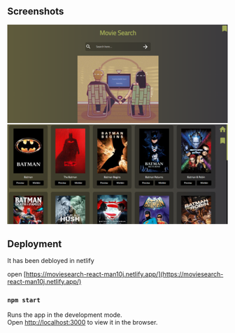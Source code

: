 ## Screenshots

![Movie seacrh icon1](./screenshots/icon1.png)
![Movie seacrh icon2](./screenshots/icon2.png)

## Deployment

It has been debloyed in netlify

open [https://moviesearch-react-man10j.netlify.app/](https://moviesearch-react-man10j.netlify.app/)

### `npm start`

Runs the app in the development mode.\
Open [http://localhost:3000](http://localhost:3000) to view it in the browser.
